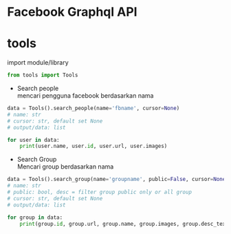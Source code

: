 # Facebook Graphql API

# tools
import module/library
```py
from tools import Tools
```

- Search people<br />
mencari pengguna facebook berdasarkan nama
```py
data = Tools().search_people(name='fbname', cursor=None)
# name: str
# cursor: str, default set None
# output/data: list

for user in data:
    print(user.name, user.id, user.url, user.images)
```

- Search Group<br />
Mencari group berdasarkan nama
```py
data = Tools().search_group(name='groupname', public=False, cursor=None)
# name: str
# public: bool, desc = filter group public only or all group
# cursor: str, default set None
# output/data: list

for group in data:
    print(group.id, group.url, group.name, group.images, group.desc_text)
```
